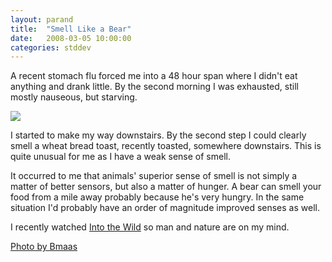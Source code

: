 ```yaml
---
layout: parand
title:  "Smell Like a Bear"
date:   2008-03-05 10:00:00
categories: stddev
---
```

A recent stomach flu forced me into a 48 hour span where I didn't eat anything and drank little. By the second morning I was exhausted, still mostly nauseous, but starving. 

![](/web/20101222033629im_/http://farm1.static.flickr.com/134/385078772_e3fb6eaa13_m_d.jpg)

I started to make my way downstairs. By the second step I could clearly smell a wheat bread toast, recently toasted, somewhere downstairs. This is quite unusual for me as I have a weak sense of smell.

It occurred to me that animals' superior sense of smell is not simply a matter of better sensors, but also a matter of hunger. A bear can smell your food from a mile away probably because he's very hungry. In the same situation I'd probably have an order of magnitude improved senses as well. 

I recently watched [Into the Wild](/web/20101222033629/http://imdb.com/title/tt0758758/) so man and nature are on my mind.

[Photo by Bmaas](/web/20101222033629/http://flickr.com/photos/bmaas/385078772/)

